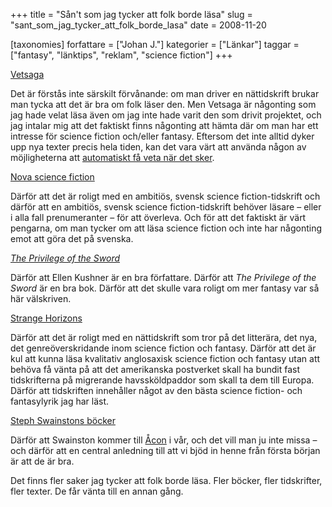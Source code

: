 +++
title = "Sån't som jag tycker att folk borde läsa"
slug = "sant_som_jag_tycker_att_folk_borde_lasa"
date = 2008-11-20

[taxonomies]
forfattare = ["Johan J."]
kategorier = ["Länkar"]
taggar = ["fantasy", "länktips", "reklam", "science fiction"]
+++

[Vetsaga](http://vetsaga.se)

Det är förstås inte särskilt förvånande: om man driver en nättidskrift brukar man tycka att det är bra om folk läser den. Men Vetsaga är någonting som jag hade velat läsa även om jag inte hade varit den som drivit projektet, och jag intalar mig att det faktiskt finns någonting att hämta där om man har ett intresse för science fiction och/eller fantasy. Eftersom det inte alltid dyker upp nya texter precis hela tiden, kan det vara värt att använda någon av möjligheterna att [automatiskt få veta när det sker](http://vetsaga.se/?page_id=4).

[Nova science fiction](http://www.replik.se/novasf/main.html)

Därför att det är roligt med en ambitiös, svensk science fiction-tidskrift och därför att en ambitiös, svensk science fiction-tidskrift behöver läsare – eller i alla fall prenumeranter – för att överleva. Och för att det faktiskt är värt pengarna, om man tycker om att läsa science fiction och inte har någonting emot att göra det på svenska.

<a href="http://www.catahya.net/litteratur/recensioner.asp?id=528" target="_blank"><i>The Privilege of the Sword</i></a>

Därför att Ellen Kushner är en bra författare. Därför att <i>The Privilege of the Sword</i> är en bra bok. Därför att det skulle vara roligt om mer fantasy var så här välskriven.

[Strange Horizons](http://www.strangehorizons.com)

Därför att det är roligt med en nättidskrift som tror på det litterära, det nya, det genreöverskridande inom science fiction och fantasy. Därför att det är kul att kunna läsa kvalitativ anglosaxisk science fiction och fantasy utan att behöva få vänta på att det amerikanska postverket skall ha bundit fast tidskrifterna på migrerande havssköldpaddor som skall ta dem till Europa. Därför att tidskriften innehåller något av den bästa science fiction- och fantasylyrik jag har läst.

[Steph Swainstons böcker](http://www.stephswainston.co.uk)

Därför att Swainston kommer till [Åcon](http://acon3.wordpress.com) i vår, och det vill man ju inte missa – och därför att en central anledning till att vi bjöd in henne från första början är att de är bra.

Det finns fler saker jag tycker att folk borde läsa. Fler böcker, fler tidskrifter, fler texter. De får vänta till en annan gång.
